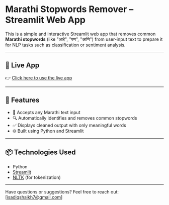 # Marathi Stopwords Remover – Streamlit Web App

This is a simple and interactive Streamlit web app that removes common **Marathi stopwords** (like "आहे", "पण", "आणि") from user-input text to prepare it for NLP tasks such as classification or sentiment analysis.

---

## 🚀 Live App

👉 [Click here to use the live app](https://Marathi-Stopwords-Remover.streamlit.app)  

---

## 📌 Features

- 📝 Accepts any Marathi text input
- 🔍 Automatically identifies and removes common stopwords
- ✅ Displays cleaned output with only meaningful words
- 🌐 Built using Python and Streamlit

---

## 📦 Technologies Used

- Python
- [Streamlit](https://streamlit.io/)
- [NLTK](https://www.nltk.org/) (for tokenization)

---
Have questions or suggestions?
Feel free to reach out: [isadiqshaikh7@gmail.com]

